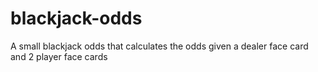 # blackjack-odds
A small blackjack odds that calculates the odds given a dealer face card and 2 player face cards
